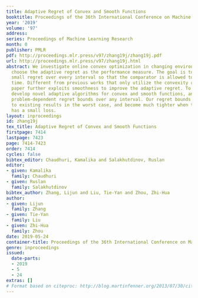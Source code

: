 ```yaml
---
title: Adaptive Regret of Convex and Smooth Functions
booktitle: Proceedings of the 36th International Conference on Machine Learning
year: '2019'
volume: '97'
address: 
series: Proceedings of Machine Learning Research
month: 0
publisher: PMLR
pdf: http://proceedings.mlr.press/v97/zhang19j/zhang19j.pdf
url: http://proceedings.mlr.press/v97/zhang19j.html
abstract: We investigate online convex optimization in changing environments, and
  choose the adaptive regret as the performance measure. The goal is to achieve a
  small regret over every interval so that the comparator is allowed to change over
  time. Different from previous works that only utilize the convexity condition, this
  paper further exploits smoothness to improve the adaptive regret. To this end, we
  develop novel adaptive algorithms for convex and smooth functions, and establish
  problem-dependent regret bounds over any interval. Our regret bounds are comparable
  to existing results in the worst case, and become much tighter when the comparator
  has a small loss.
layout: inproceedings
id: zhang19j
tex_title: Adaptive Regret of Convex and Smooth Functions
firstpage: 7414
lastpage: 7423
page: 7414-7423
order: 7414
cycles: false
bibtex_editor: Chaudhuri, Kamalika and Salakhutdinov, Ruslan
editor:
- given: Kamalika
  family: Chaudhuri
- given: Ruslan
  family: Salakhutdinov
bibtex_author: Zhang, Lijun and Liu, Tie-Yan and Zhou, Zhi-Hua
author:
- given: Lijun
  family: Zhang
- given: Tie-Yan
  family: Liu
- given: Zhi-Hua
  family: Zhou
date: 2019-05-24
container-title: Proceedings of the 36th International Conference on Machine Learning
genre: inproceedings
issued:
  date-parts:
  - 2019
  - 5
  - 24
extras: []
# Format based on citeproc: http://blog.martinfenner.org/2013/07/30/citeproc-yaml-for-bibliographies/
---
```


